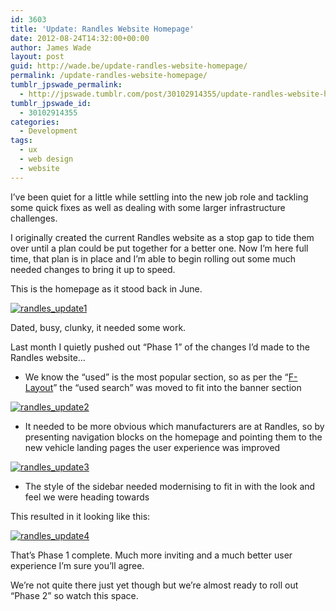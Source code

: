 ```yaml
---
id: 3603
title: 'Update: Randles Website Homepage'
date: 2012-08-24T14:32:00+00:00
author: James Wade
layout: post
guid: http://wade.be/update-randles-website-homepage/
permalink: /update-randles-website-homepage/
tumblr_jpswade_permalink:
  - http://jpswade.tumblr.com/post/30102914355/update-randles-website-homepage
tumblr_jpswade_id:
  - 30102914355
categories:
  - Development
tags:
  - ux
  - web design
  - website
---
```

<p class="lead">
  I’ve been quiet for a little while settling into the new job role and tackling some quick fixes as well as dealing with some larger infrastructure challenges.
</p>

I originally created the current Randles website as a stop gap to tide them over until a plan could be put together for a better one. Now I’m here full time, that plan is in place and I’m able to begin rolling out some much needed changes to bring it up to speed.

This is the homepage as it stood back in June.

[<img class="alignnone size-medium wp-image-3643" src="http://wade.be/upload/randles_update1-164x300.png" alt="randles_update1" />](http://wade.be/upload/randles_update1.png) 

Dated, busy, clunky, it needed some work.

Last month I quietly pushed out “Phase 1” of the changes I’d made to the Randles website…

  * We know the “used” is the most popular section, so as per the “[F-Layout](http://webdesign.tutsplus.com/articles/design-theory/understanding-the-f-layout-in-web-design/)&#8221; the &#8220;used search&#8221; was moved to fit into the banner section

<div>
  <a href="http://wade.be/upload/randles_update2.png"><img class="alignnone size-medium wp-image-3644" src="http://wade.be/upload/randles_update2-156x300.png" alt="randles_update2" /></a>
</div>

  * It needed to be more obvious which manufacturers are at Randles, so by presenting navigation blocks on the homepage and pointing them to the new vehicle landing pages the user experience was improved

<div>
  <a href="http://wade.be/upload/randles_update3.png"><img class="alignnone size-medium wp-image-3645" src="http://wade.be/upload/randles_update3-156x300.png" alt="randles_update3" /></a>
</div>

  * The style of the sidebar needed modernising to fit in with the look and feel we were heading towards

This resulted in it looking like this:

[<img class="alignnone size-full wp-image-3646" src="http://wade.be/upload/randles_update4.png" alt="randles_update4" />](http://wade.be/upload/randles_update4.png) 

That’s Phase 1 complete. Much more inviting and a much better user experience I’m sure you’ll agree.

We’re not quite there just yet though but we’re almost ready to roll out “Phase 2” so watch this space.